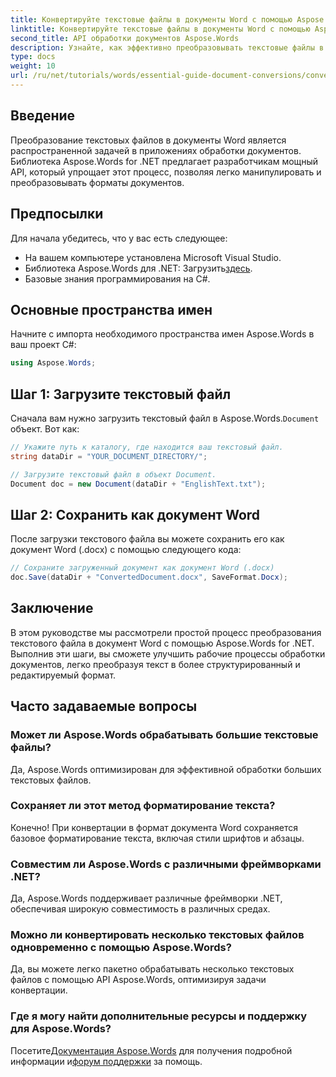 ```yaml
---
title: Конвертируйте текстовые файлы в документы Word с помощью Aspose.Words для .NET
linktitle: Конвертируйте текстовые файлы в документы Word с помощью Aspose.Words для .NET
second_title: API обработки документов Aspose.Words
description: Узнайте, как эффективно преобразовывать текстовые файлы в документы Word с помощью библиотеки Aspose.Words for .NET. Это пошаговое руководство охватывает предварительные условия и примеры кода.
type: docs
weight: 10
url: /ru/net/tutorials/words/essential-guide-document-conversions/convert-text-files-to-word-documents/
---
```

## Введение

Преобразование текстовых файлов в документы Word является распространенной задачей в приложениях обработки документов. Библиотека Aspose.Words for .NET предлагает разработчикам мощный API, который упрощает этот процесс, позволяя легко манипулировать и преобразовывать форматы документов.

## Предпосылки

Для начала убедитесь, что у вас есть следующее:
- На вашем компьютере установлена Microsoft Visual Studio.
-  Библиотека Aspose.Words для .NET: Загрузить[здесь](https://releases.aspose.com/words/net/).
- Базовые знания программирования на C#.

## Основные пространства имен

Начните с импорта необходимого пространства имен Aspose.Words в ваш проект C#:

```csharp
using Aspose.Words;
```

## Шаг 1: Загрузите текстовый файл

 Сначала вам нужно загрузить текстовый файл в Aspose.Words.`Document` объект. Вот как:

```csharp
// Укажите путь к каталогу, где находится ваш текстовый файл.
string dataDir = "YOUR_DOCUMENT_DIRECTORY/";

// Загрузите текстовый файл в объект Document.
Document doc = new Document(dataDir + "EnglishText.txt");
```

## Шаг 2: Сохранить как документ Word

После загрузки текстового файла вы можете сохранить его как документ Word (.docx) с помощью следующего кода:

```csharp
// Сохраните загруженный документ как документ Word (.docx)
doc.Save(dataDir + "ConvertedDocument.docx", SaveFormat.Docx);
```

## Заключение

В этом руководстве мы рассмотрели простой процесс преобразования текстового файла в документ Word с помощью Aspose.Words for .NET. Выполнив эти шаги, вы сможете улучшить рабочие процессы обработки документов, легко преобразуя текст в более структурированный и редактируемый формат.

## Часто задаваемые вопросы

### Может ли Aspose.Words обрабатывать большие текстовые файлы?
Да, Aspose.Words оптимизирован для эффективной обработки больших текстовых файлов.

### Сохраняет ли этот метод форматирование текста?
Конечно! При конвертации в формат документа Word сохраняется базовое форматирование текста, включая стили шрифтов и абзацы.

### Совместим ли Aspose.Words с различными фреймворками .NET?
Да, Aspose.Words поддерживает различные фреймворки .NET, обеспечивая широкую совместимость в различных средах.

### Можно ли конвертировать несколько текстовых файлов одновременно с помощью Aspose.Words?
Да, вы можете легко пакетно обрабатывать несколько текстовых файлов с помощью API Aspose.Words, оптимизируя задачи конвертации.

### Где я могу найти дополнительные ресурсы и поддержку для Aspose.Words?
 Посетите[Документация Aspose.Words](https://reference.aspose.com/words/net/) для получения подробной информации и[форум поддержки](https://forum.aspose.com/c/words/8) за помощь.